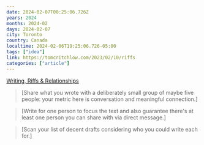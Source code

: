 ```yaml
---
date: 2024-02-07T00:25:06.726Z
years: 2024
months: 2024-02
days: 2024-02-07
city: Toronto
country: Canada
localtime: 2024-02-06T19:25:06.726-05:00
tags: ["idea"]
link: https://tomcritchlow.com/2023/02/10/riffs
categories: ["article"]
---
```

[Writing, Riffs & Relationships](https://tomcritchlow.com/2023/02/10/riffs)

> [Share what you wrote with a deliberately small group of maybe five people: your metric here is conversation and meaningful connection.]

> [Write for one person to focus the text and also guarantee there's at least one person you can share with via direct message.]

> [Scan your list of decent drafts considering who you could write each for.]
